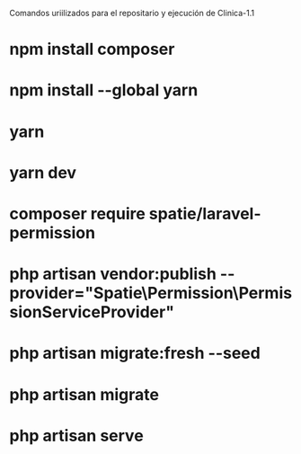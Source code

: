 Comandos uriilizados para el repositario y ejecución de Clinica-1.1

# npm install composer 
# npm install --global yarn
# yarn 
# yarn dev
# composer require spatie/laravel-permission
# php artisan vendor:publish --provider="Spatie\Permission\PermissionServiceProvider"
# php artisan migrate:fresh --seed
# php artisan migrate
# php artisan serve


